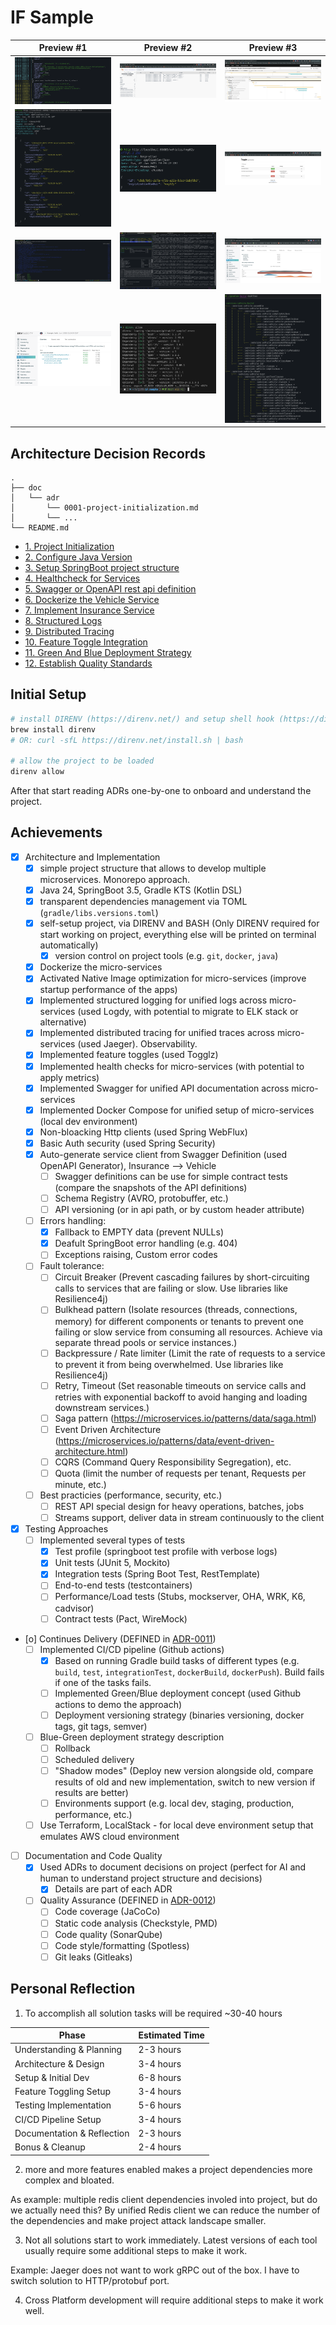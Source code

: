 # IF Sample

| Preview #1 | Preview #2 | Preview #3 |
| --- | --- | --- |
| ![Foreman](./doc/preview-foreman-logs.png) | ![Logdy](./doc/preview-logdy.png) | ![Jaeger](./doc/preview-jaeger-tracing.png) |
| ![Insurance](./doc/preview-http-call.png) | ![Vehicle](./doc/preview-http-verhicle.png) | ![Togglz](./doc/preview-togglz-console.png) |
| ![Docker Compose](./doc/preview-docker-compose.png) | ![LazyDocker](./doc/preview-lazydocker.png) | ![Gradle Scan](./doc/preview-gradle-scan.png) |
| ![Unit Tests](./doc/preview-gradle-unit-tests.png) | ![Project Tools](./doc/preview-project-dependencies.png) | ![Task Tree](./doc/preview-gradle-tasks-graph.png) |

## Architecture Decision Records

```text
.
├── doc
│   └── adr
│       └── 0001-project-initialization.md
│       └── ...
└── README.md
```

* [1. Project Initialization](./doc/adr/0001-project-initialization.md)
* [2. Configure Java Version](./doc/adr/0002-configure-java-version.md)
* [3. Setup SpringBoot project structure](./doc/adr/0003-setup-springboot-project-structure.md)
* [4. Healthcheck for Services](./doc/adr/0004-healthcheck-for-services.md)
* [5. Swagger or OpenAPI rest api definition](./doc/adr/0005-swagger-or-openapi-rest-api-definition.md)
* [6. Dockerize the Vehicle Service](./doc/adr/0006-dockerize-the-vehicle-service.md)
* [7. Implement Insurance Service](./doc/adr/0007-implement-insurance-service.md)
* [8. Structured Logs](./doc/adr/0008-structured-logs.md)
* [9. Distributed Tracing](./doc/adr/0009-distributed-tracing.md)
* [10. Feature Toggle Integration](./doc/adr/0010-feature-toggle-integration.md)
* [11. Green And Blue Deployment Strategy](./doc/adr/0011-green-and-blue-deployment-strategy.md)
* [12. Establish Quality Standards](./doc/adr/0012-establish-quality-standards.md)

## Initial Setup

```bash
# install DIRENV (https://direnv.net/) and setup shell hook (https://direnv.net/docs/hook.html)
brew install direnv
# OR: curl -sfL https://direnv.net/install.sh | bash

# allow the project to be loaded
direnv allow
```

After that start reading ADRs one-by-one to onboard and understand the project.

## Achievements

- [x] Architecture and Implementation
  - [x] simple project structure that allows to develop multiple microservices. Monorepo approach.
  - [x] Java 24, SpringBoot 3.5, Gradle KTS (Kotlin DSL)
  - [x] transparent dependencies management via TOML (`gradle/libs.versions.toml`)
  - [x] self-setup project, via DIRENV and BASH (Only DIRENV required for start working on project, everything else will be printed on terminal automatically)
    - [x] version control on project tools (e.g. `git`, `docker`, `java`)
  - [x] Dockerize the micro-services
  - [x] Activated Native Image optimization for micro-services (improve startup performance of the apps)
  - [x] Implemented structured logging for unified logs across micro-services (used Logdy, with potential to migrate to ELK stack or alternative)
  - [x] Implemented distributed tracing for unified traces across micro-services (used Jaeger). Observability.
  - [x] Implemented feature toggles (used Togglz)
  - [x] Implemented health checks for micro-services (with potential to apply metrics)
  - [x] Implemented Swagger for unified API documentation across micro-services
  - [x] Implemented Docker Compose for unified setup of micro-services (local dev environment)
  - [x] Non-bloacking Http clients (used Spring WebFlux)
  - [x] Basic Auth security (used Spring Security)
  - [x] Auto-generate service client from Swagger Definition (used OpenAPI Generator), Insurance --> Vehicle
    - [ ] Swagger definitions can be use for simple contract tests (compare the snapshots of the API definitions)
    - [ ] Schema Registry (AVRO, protobuffer, etc.)
    - [ ] API versioning (or in api path, or by custom header attribute)
  - [ ] Errors handling:
    - [x] Fallback to EMPTY data (prevent NULLs)
    - [x] Deafult SpringBoot error handling (e.g. 404)
    - [ ] Exceptions raising, Custom error codes
  - [ ] Fault tolerance:
    - [ ] Circuit Breaker (Prevent cascading failures by short-circuiting calls to services that are failing or slow. Use libraries like Resilience4j)
    - [ ] Bulkhead pattern (Isolate resources (threads, connections, memory) for different components or tenants to prevent one failing or slow service from consuming all resources. Achieve via separate thread pools or service instances.)
    - [ ] Backpressure / Rate limiter (Limit the rate of requests to a service to prevent it from being overwhelmed. Use libraries like Resilience4j)
    - [ ] Retry, Timeout (Set reasonable timeouts on service calls and retries with exponential backoff to avoid hanging and loading downstream services.)
    - [ ] Saga pattern (https://microservices.io/patterns/data/saga.html)
    - [ ] Event Driven Architecture (https://microservices.io/patterns/data/event-driven-architecture.html)
    - [ ] CQRS (Command Query Responsibility Segregation), etc.
    - [ ] Quota (limit the number of requests per tenant, Requests per minute, etc.)
  - [ ] Best practicies (performance, security, etc.)
    - [ ] REST API special design for heavy operations, batches, jobs
    - [ ] Streams support, deliver data in stream continuously to the client
    
- [x] Testing Approaches
  - [ ] Implemented several types of tests
    - [x] Test profile (springboot test profile with verbose logs)
    - [x] Unit tests (JUnit 5, Mockito)
    - [x] Integration tests (Spring Boot Test, RestTemplate)
    - [ ] End-to-end tests (testcontainers)
    - [ ] Performance/Load tests (Stubs, mockserver, OHA, WRK, K6, cadvisor)
    - [ ] Contract tests (Pact, WireMock)

- [o] Continues Delivery (DEFINED in [ADR-0011](./doc/adr/0011-green-and-blue-deployment-strategy.md))
  - [ ] Implemented CI/CD pipeline (Github actions)
    - [x] Based on running Gradle build tasks of different types (e.g. `build`, `test`, `integrationTest`, `dockerBuild`, `dockerPush`). Build fails if one of the tasks fails.
    - [ ] Implemented Green/Blue deployment concept (used Github actions to demo the approach)
    - [ ] Deployment versioning strategy (binaries versioning, docker tags, git tags, semver)
  - [ ] Blue-Green deployment strategy description
    - [ ] Rollback
    - [ ] Scheduled delivery
    - [ ] "Shadow modes" (Deploy new version alongside old, compare results of old and new implementation, switch to new version if results are better)
    - [ ] Environments support (e.g. local dev, staging, production, performance, etc.)
  - [ ] Use Terraform, LocalStack - for local deve environment setup that emulates AWS cloud environment

- [ ] Documentation and Code Quality
  - [x] Used ADRs to document decisions on project (perfect for AI and human to understand project structure and decisions)
    - [x] Details are part of each ADR
  - [ ] Quality Assurance (DEFINED in [ADR-0012](./doc/adr/0012-establish-quality-standards.md))
    - [ ] Code coverage (JaCoCo)
    - [ ] Static code analysis (Checkstyle, PMD)
    - [ ] Code quality (SonarQube)
    - [ ] Code style/formatting (Spotless)
    - [ ] Git leaks (Gitleaks)

## Personal Reflection

1. To accomplish all solution tasks will be required ~30-40 hours

| Phase                      | Estimated Time |
| -------------------------- | -------------- |
| Understanding & Planning   | 2-3 hours      |
| Architecture & Design      | 3-4 hours      |
| Setup & Initial Dev        | 6-8 hours      |
| Feature Toggling Setup     | 3-4 hours      |
| Testing Implementation     | 5-6 hours      |
| CI/CD Pipeline Setup       | 3-4 hours      |
| Documentation & Reflection | 2-3 hours      |
| Bonus & Cleanup            | 2-4 hours      |

2. more and  more features enabled makes a project dependencies more complex and bloated. 

As example: multiple redis client dependencies involed into project, but do we actually need this? 
By unified Redis client we can reduce the number of the dependencies and make project attack landscape smaller.

3. Not all solutions start to work immediately. Latest versions of each tool usually require some additional steps to make it work.

Example: Jaeger does not want to work gRPC out of the box. I have to switch solution to HTTP/protobuf port.

4. Cross Platform development will require additional steps to make it work well. 